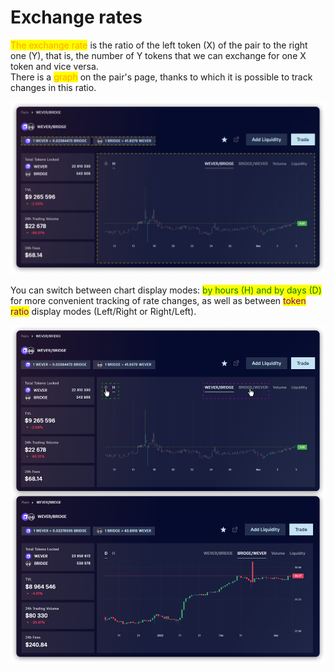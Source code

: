 # Exchange rates

<mark style="color:orange;">The exchange rate</mark> is the ratio of the left token (X) of the pair to the right one (Y), that is, the number of Y tokens that we can exchange for one X token and vice versa. \
There is a <mark style="color:orange;">graph</mark> on the pair's page, thanks to which it is possible to track changes in this ratio.

![](<../../../../.gitbook/assets/image (68).png>)

You can switch between chart display modes: <mark style="color:green;">by hours (H) and by days (D)</mark> for more convenient tracking of rate changes, as well as between <mark style="color:purple;">token ratio</mark> display modes (Left/Right or Right/Left).

![](<../../../../.gitbook/assets/image (22).png>)
